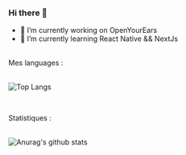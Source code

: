 ### Hi there 👋

<!--
**jayhem10/jayhem10** is a ✨ _special_ ✨ repository because its `README.md` (this file) appears on your GitHub profile.

Here are some ideas to get you started:
-->
- 🔭 I’m currently working on OpenYourEars
- 🌱 I’m currently learning React Native && NextJs

<!--
- 👯 I’m looking to collaborate on ...
- 🤔 I’m looking for help with ...
- 💬 Ask me about ...
- 📫 How to reach me: ...
- 😄 Pronouns: ...
- ⚡ Fun fact: ...
-->
<br />
Mes languages :
<br />
<br />

![Top Langs](https://github-readme-stats.vercel.app/api/top-langs/?username=jayhem10&theme=radical)

<br />

Statistiques :
<br />
<br />

![Anurag's github stats](https://github-readme-stats.vercel.app/api?username=jayhem10&show_icons=true&theme=radical)

<br />
<!--
![Stats](https://github-readme-stats.vercel.app/api/wakatime?username=jayhem10&layout=compact&theme=radical)
-->
